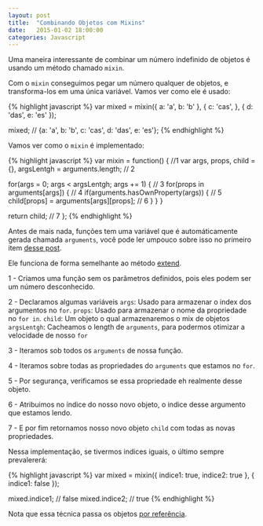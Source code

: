 ```yaml
---
layout: post
title:  "Combinando Objetos com Mixins"
date:   2015-01-02 18:00:00
categories: Javascript
---
```


Uma maneira interessante de combinar um número indefinido de objetos é usando um método chamado `mixin`.

Com o `mixin` conseguimos pegar um número qualquer de objetos, e transforma-los em uma única variável. Vamos ver como ele é usado:

{% highlight javascript %}
var mixed = mixin({
  a: 'a',
  b: 'b'
}, {
  c: 'cas',
}, {
  d: 'das',
  e: 'es'
});

mixed; // {a: 'a', b: 'b', c: 'cas', d: 'das', e: 'es'};
{% endhighlight %}

Vamos ver como o `mixin` é implementado:

{% highlight javascript %}
var mixin = function() { //1
  var args,
    props,
    child = {},
    argsLentgh = arguments.length; // 2

  for(args = 0; args < argsLentgh; args += 1) { // 3
    for(props in arguments[args]) { // 4
      if(arguments.hasOwnProperty(args)) { // 5
        child[props] = arguments[args][props]; // 6
      }
    }
  }

  return child; // 7
};
{% endhighlight %}

Antes de mais nada, funções tem uma variável que é automáticamente gerada chamada `arguments`, você pode ler umpouco sobre isso no primeiro item [desse post](http://blog.herebecoders.com/js-dicas-sobre-javascript/).

Ele funciona de forma semelhante ao método [extend](http://blog.herebecoders.com/js-metodo-extend/).

1 - Criamos uma função sem os parâmetros definidos, pois eles podem ser um número desconhecido.

2 - Declaramos algumas variáveis
`args`: Usado para armazenar o index dos argumentos no `for`.
`props`: Usado para armazenar o nome da propriedade no `for in`.
`child`: Um objeto o qual armazenaremos o mix de objetos
`argsLentgh`: Cacheamos o length de `arguments`, para podermos otimizar a velocidade de nosso `for`

3 - Iteramos sob todos os `arguments` de nossa função.

4 - Iteramos sobre todas as propriedades do `arguments` que estamos no `for`.

5 - Por segurança, verificamos se essa propriedade eh realmente desse objeto.

6 - Atribuimos no índice do nosso novo objeto, o indice desse argumento que estamos lendo.

7 - E por fim retornamos nosso novo objeto `child` com todas as novas propriedades.

Nessa implementação, se tivermos indices iguais, o último sempre prevalererá:

{% highlight javascript %}
var mixed = mixin({
  indice1: true,
  indice2: true
}, {
  indice1: false
});

mixed.indice1; // false
mixed.indice2; // true
{% endhighlight %}

Nota que essa técnica passa os objetos [por referência](http://blog.herebecoders.com/js-objetos-por-referencia/).
